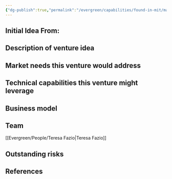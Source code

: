 ```yaml
---
{"dg-publish":true,"permalink":"/evergreen/capabilities/found-in-mit/mapping-of-geothermal-resources/","tags":["capability","rtcnl"]}
---
```



## Initial Idea From:


## Description of venture idea


## Market needs this venture would address


## Technical capabilities this venture might leverage


## Business model


## Team
[[Evergreen/People/Teresa Fazio\|Teresa Fazio]]

## Outstanding risks


## References
